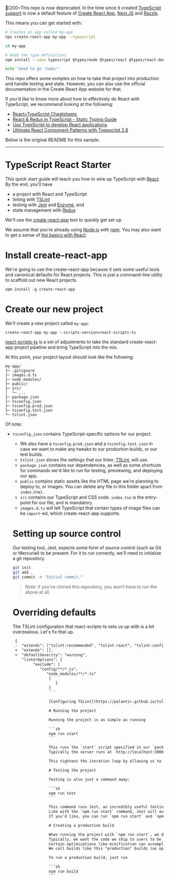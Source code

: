 [200~This repo is now deprecated. In the time since it created [TypeScript support](https://facebook.github.io/create-react-app/docs/adding-typescript) is now a default feature of [Create React App](https://facebook.github.io/create-react-app/), [Next.JS](https://nextjs.org) and [Razzle](https://github.com/jaredpalmer/razzle). 

This means you can get started with:

```sh
# Creates an app called my-app
npx create-react-app my-app --typescript

cd my-app

# Adds the type definitions
npm install --save typescript @types/node @types/react @types/react-dom @types/jest

echo "Good to go :tada:"
```

This repo offers some exmples on how to take that project into production and handle testing and state. However, you can
also use the official documentation in the Create React App website for that. 

If you'd like to know more about how to effectively do React with TypeScript, we recommend looking at the following:

- [React+TypeScript Cheatsheets](https://github.com/typescript-cheatsheets/react-typescript-cheatsheet#reacttypescript-cheatsheets)
- [React & Redux in TypeScript - Static Typing Guide](https://github.com/piotrwitek/react-redux-typescript-guide#react--redux-in-typescript---static-typing-guide)
- [Use TypeScript to develop React applications](https://egghead.io/courses/use-typescript-to-develop-react-applications)
- [Ultimate React Component Patterns with Typescript 2.8](https://levelup.gitconnected.com/ultimate-react-component-patterns-with-typescript-2-8-82990c516935)


Below is the original README for this sample.

---

# TypeScript React Starter

This quick start guide will teach you how to wire up TypeScript with [React](http://facebook.github.io/react/).
By the end, you'll have

* a project with React and TypeScript
* linting with [TSLint](https://github.com/palantir/tslint)
* testing with [Jest](https://facebook.github.io/jest/) and [Enzyme](http://airbnb.io/enzyme/), and
* state management with [Redux](https://github.com/reactjs/react-redux)

We'll use the [create-react-app](https://github.com/facebookincubator/create-react-app) tool to quickly get set up.

We assume that you're already using [Node.js](https://nodejs.org/) with [npm](https://www.npmjs.com/).
You may also want to get a sense of [the basics with React](https://facebook.github.io/react/docs/hello-world.html).

# Install create-react-app

We're going to use the create-react-app because it sets some useful tools and canonical defaults for React projects.
This is just a command-line utility to scaffold out new React projects.

```shell
npm install -g create-react-app
```

# Create our new project

We'll create a new project called `my-app`:

```shell
create-react-app my-app --scripts-version=react-scripts-ts
```

[react-scripts-ts](https://www.npmjs.com/package/react-scripts-ts) is a set of adjustments to take the standard create-react-app project pipeline and bring TypeScript into the mix.

At this point, your project layout should look like the following:

```text
my-app/
├─ .gitignore
├─ images.d.ts
├─ node_modules/
├─ public/
├─ src/
│  └─ ...
├─ package.json
├─ tsconfig.json
├─ tsconfig.prod.json
├─ tsconfig.test.json
└─ tslint.json
```

Of note:

* `tsconfig.json` contains TypeScript-specific options for our project.
  * We also have a `tsconfig.prod.json` and a `tsconfig.test.json` in case we want to make any tweaks to our production builds, or our test builds.
  * `tslint.json` stores the settings that our linter, [TSLint](https://github.com/palantir/tslint), will use.
  * `package.json` contains our dependencies, as well as some shortcuts for commands we'd like to run for testing, previewing, and deploying our app.
  * `public` contains static assets like the HTML page we're planning to deploy to, or images. You can delete any file in this folder apart from `index.html`.
  * `src` contains our TypeScript and CSS code. `index.tsx` is the entry-point for our file, and is mandatory.
  * `images.d.ts` will tell TypeScript that certain types of image files can be `import`-ed, which create-react-app supports.

  # Setting up source control

  Our testing tool, Jest, expects some form of source control (such as Git or Mercurial) to be present.
  For it to run correctly, we'll need to initialize a git repository.

  ```sh
  git init
  git add .
  git commit -m "Initial commit."
  ```

  > Note: if you've cloned this repository, you won't have to run the above at all.

  # Overriding defaults

  The TSLint configuration that react-scripts-ts sets us up with is a bit overzealous.
  Let's fix that up.

  ```diff
   {
   -  "extends": ["tslint:recommended", "tslint-react", "tslint-config-prettier"],
   +  "extends": [],
   +  "defaultSeverity": "warning",
      "linterOptions": {
           "exclude": [
	          "config/**/*.js",
		         "node_modules/**/*.ts"
			      ]
			         }
				  }
				  ```

				  [Configuring TSLint](https://palantir.github.io/tslint/usage/configuration/) is out of the scope of this starter, but you should feel free to experiment with something that works for you.

				  # Running the project

				  Running the project is as simple as running

				  ```sh
				  npm run start
				  ```

				  This runs the `start` script specified in our `package.json`, and will spawn off a server which reloads the page as we save our files.
				  Typically the server runs at `http://localhost:3000`, but should be automatically opened for you.

				  This tightens the iteration loop by allowing us to quickly preview changes.

				  # Testing the project

				  Testing is also just a command away:

				  ```sh
				  npm run test
				  ```

				  This command runs Jest, an incredibly useful testing utility, against all files whose extensions end in `.test.ts` or `.spec.ts`.
				  Like with the `npm run start` command, Jest will automatically run as soon as it detects changes.
				  If you'd like, you can run `npm run start` and `npm run test` side by side so that you can preview changes and test them simultaneously.

				  # Creating a production build

				  When running the project with `npm run start`, we didn't end up with an optimized build.
				  Typically, we want the code we ship to users to be as fast and small as possible.
				  Certain optimizations like minification can accomplish this, but often take more time.
				  We call builds like this "production" builds (as opposed to development builds).

				  To run a production build, just run

				  ```sh
				  npm run build
				  ```

